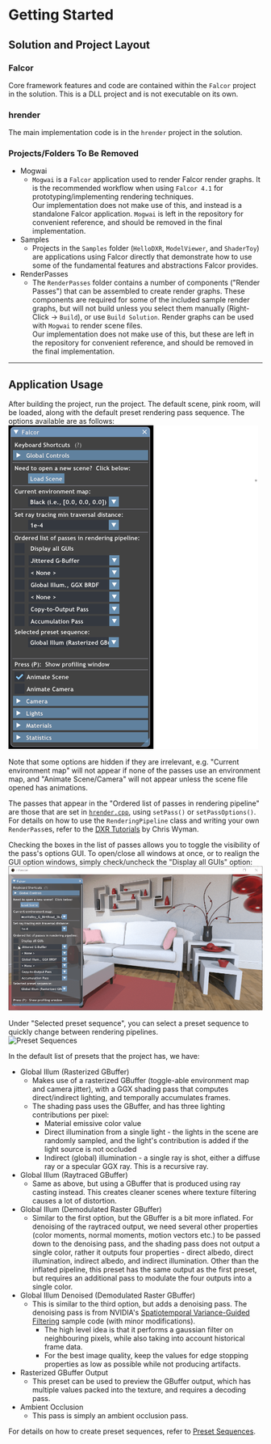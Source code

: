 # Getting Started

## Solution and Project Layout

### Falcor
Core framework features and code are contained within the `Falcor` project in the solution. This is a DLL project and is not executable on its own. 

### hrender
The main implementation code is in the `hrender` project in the solution. 

### Projects/Folders To Be Removed
- Mogwai
  - `Mogwai` is a `Falcor` application used to render Falcor render graphs. It is the recommended workflow when using `Falcor 4.1` for prototyping/implementing rendering techniques.  
  Our implementation does not make use of this, and instead is a standalone Falcor application. `Mogwai` is left in the repository for convenient reference, and should be removed in the final implementation.
- Samples
  - Projects in the `Samples` folder (`HelloDXR`, `ModelViewer`, and `ShaderToy`) are applications using Falcor directly that demonstrate how to use some of the fundamental features and abstractions Falcor provides.
- RenderPasses
  - The `RenderPasses` folder contains a number of components ("Render Passes") that can be assembled to create render graphs. These components are required for some of the included sample render graphs, but will not build unless you select them manually (Right-Click -> `Build`), or use `Build Solution`. Render graphs can be used with `Mogwai` to render scene files.  
  Our implementation does not make use of this, but these are left in the repository for convenient reference, and should be removed in the final implementation.

-----------------------

## Application Usage
After building the project, run the project. The default scene, pink room, will be loaded, along with the default preset rendering pass sequence. The options available are as follows:  
![Available Options](./images/Options.png)

Note that some options are hidden if they are irrelevant, e.g. "Current environment map" will not appear if none of the passes use an environment map, and "Animate Scene/Camera" will not appear unless the scene file opened has animations.

The passes that appear in the "Ordered list of passes in rendering pipeline" are those that are set in [`hrender.cpp`](/Source/Samples/hrender/hrender.cpp), using `setPass()` or `setPassOptions()`. For details on how to use the `RenderingPipeline` class and writing your own `RenderPass`es, refer to the [DXR Tutorials](http://cwyman.org/code/dxrTutors/dxr_tutors.md.html) by Chris Wyman.

Checking the boxes in the list of passes allows you to toggle the visibility of the pass's options GUI. To open/close all windows at once, or to realign the GUI option windows, simply check/uncheck the "Display all GUIs" option:
![GUI Display](./images/GUI_Display.gif)

Under "Selected preset sequence", you can select a preset sequence to quickly change between rendering pipelines.  
![Preset Sequences](./images/Preset_Sequence.gif)

In the default list of presets that the project has, we have:
- Global Illum (Rasterized GBuffer)
  - Makes use of a rasterized GBuffer (toggle-able environment map and camera jitter), with a GGX shading pass that computes direct/indirect lighting, and temporally accumulates frames.
  - The shading pass uses the GBuffer, and has three lighting contributions per pixel:
      - Material emissive color value
      - Direct illumination from a single light - the lights in the scene are randomly sampled, and the light's contribution is added if the light source is not occluded
      - Indirect (global) illumination - a single ray is shot, either a diffuse ray or a specular GGX ray. This is a recursive ray.
- Global Illum (Raytraced GBuffer)
  - Same as above, but using a GBuffer that is produced using ray casting instead. This creates cleaner scenes where texture filtering causes a lot of distortion.
- Global Illum (Demodulated Raster GBuffer)
  - Similar to the first option, but the GBuffer is a bit more inflated. For denoising of the raytraced output, we need several other properties (color moments, normal moments, motion vectors etc.) to be passed down to the denoising pass, and the shading pass does not output a single color, rather it outputs four properties - direct albedo, direct illumination, indirect albedo, and indirect illumination. Other than the inflated pipeline, this preset has the same output as the first preset, but requires an additional pass to modulate the four outputs into a single color.
- Global Illum Denoised (Demodulated Raster GBuffer)
  - This is similar to the third option, but adds a denoising pass. The denoising pass is from NVIDIA's [Spatiotemporal Variance-Guided Filtering](https://research.nvidia.com/publication/2017-07_Spatiotemporal-Variance-Guided-Filtering%3A) sample code (with minor modifications). 
    - The high level idea is that it performs a gaussian filter on neighbouring pixels, while also taking into account historical frame data. 
    - For the best image quality, keep the values for edge stopping properties as low as possible while not producing artifacts.
- Rasterized GBuffer Output
  - This preset can be used to preview the GBuffer output, which has multiple values packed into the texture, and requires a decoding pass.
- Ambient Occlusion
  - This pass is simply an ambient occlusion pass.

For details on how to create preset sequences, refer to [Preset Sequences](./Preset_Sequences.md).
